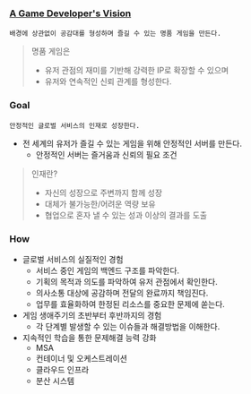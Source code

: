 ### [A Game Developer's Vision](https://velog.io/@oak_cassia/A-Game-Developers-Vision)
`배경에 상관없이 공감대를 형성하며 즐길 수 있는 명품 게임을 만든다.`
> 명품 게임은
>  - 유저 관점의 재미를 기반해 강력한 IP로 확장할 수 있으며
>  - 유저와 연속적인 신뢰 관계를 형성한다.

### Goal
`안정적인 글로벌 서비스의 인재로 성장한다.`
- 전 세계의 유저가 즐길 수 있는 게임을 위해 안정적인 서버를 만든다.
  - 안정적인 서버는 즐거움과 신뢰의 필요 조건

> 인재란?
>  - 자신의 성장으로 주변까지 함께 성장
>  - 대체가 불가능한/어려운 역량 보유
>  - 협업으로 혼자 낼 수 있는 성과 이상의 결과를 도출


### How
- 글로벌 서비스의 실질적인 경험
  - 서비스 중인 게임의 백엔드 구조를 파악한다. 
  - 기획의 목적과 의도를 파악하여 유저 관점에서 확인한다.
  - 의사소통 대상에 공감하며 전달의 완료까지 책임진다.
  - 업무를 효율화하여 한정된 리소스를 중요한 문제에 쏟는다.
- 게임 생애주기의 초반부터 후반까지의 경험
  - 각 단계별 발생할 수 있는 이슈들과 해결방법을 이해한다.
- 지속적인 학습을 통한 문제해결 능력 강화
  - MSA
  - 컨테이너 및 오케스트레이션
  - 클라우드 인프라
  - 분산 시스템

<!--
**oak-cassia/oak-cassia** is a ✨ _special_ ✨ repository because its `README.md` (this file) appears on your GitHub profile.

Here are some ideas to get you started:

- 🔭 I’m currently working on ...
- 🌱 I’m currently learning ...
- 👯 I’m looking to collaborate on ...
- 🤔 I’m looking for help with ...
- 💬 Ask me about ...
- 📫 How to reach me: ...
- 😄 Pronouns: ...
- ⚡ Fun fact: ...
-->
